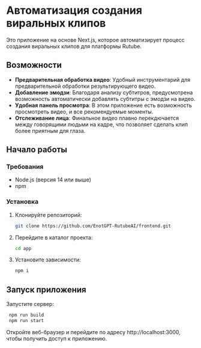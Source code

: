 # Автоматизация создания виральных клипов

Это приложение на основе Next.js, которое автоматизирует процесс создания виральных клипов для платформы Rutube.

## Возможности

- **Предварительная обработка видео**: Удобный инструментарий для предварительной обработки результирующего видео.
- **Добавление эмодзи**: Благодаря анализу субтитров, предусмотрена возможность автоматически добавлять субтитры с эмодзи на видео.
- **Удобная панель просмотра**: В этом приложение есть возможность просмотреть видео, и все рекомендуемые моменты.
- **Отслеживание лица**: Финальное видео плавно перекдючается между говорящими людьми на кадре, что позволяет сделать клип более приятным для глаза.

## Начало работы

### Требования

- Node.js (версия 14 или выше)
- npm

### Установка

1. Клонируйте репозиторий:

   ```bash
   git clone https://github.com/EnotGPT-RutubeAI/frontend.git

2. Перейдите в каталог проекта:

   ```bash
   cd app

3. Установите зависимости:

   ```bash
   npm i

## Запуск приложения

Запустите сервер:
   ```bash
    npm run build
    npm run start
```
Откройте веб-браузер и перейдите по адресу http://localhost:3000, чтобы получить доступ к приложению.






